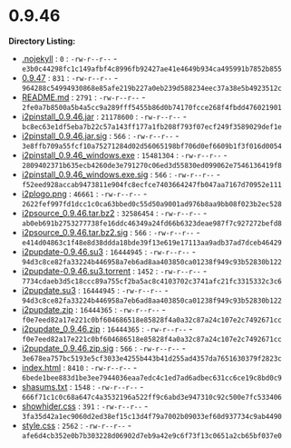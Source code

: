 0.9.46
======

**Directory Listing:**

 - [.nojekyll](.nojekyll) : `0` : `-rw-r--r--` - `e3b0c44298fc1c149afbf4c8996fb92427ae41e4649b934ca495991b7852b855`
 - [0.9.47](0.9.47) : `831` : `-rw-r--r--` - `964288c54994930868e85afe219b227a0eb239d588234eec37a38e5b4923512c`
 - [README.md](README.md) : `2791` : `-rw-r--r--` - `2fe0a7b8500a5b4a5cc9a289fff5455b86d0b74170fcce268f4fbdd476021901`
 - [i2pinstall_0.9.46.jar](i2pinstall_0.9.46.jar) : `21178600` : `-rw-r--r--` - `bc8ec63e1df5eba7b22c57a143ff177a1fb208f793f07ecf249f3589029def1e`
 - [i2pinstall_0.9.46.jar.sig](i2pinstall_0.9.46.jar.sig) : `566` : `-rw-r--r--` - `3e8ffb709a55fcf10a75271284d02d56065198bf706d0ef6609b1f3f016d0054`
 - [i2pinstall_0.9.46_windows.exe](i2pinstall_0.9.46_windows.exe) : `15481304` : `-rw-r--r--` - `2809402371b635ecb4260de3e791270c06ed3d55830ed099062e7546136419f8`
 - [i2pinstall_0.9.46_windows.exe.sig](i2pinstall_0.9.46_windows.exe.sig) : `566` : `-rw-r--r--` - `f52eed928accab9473811e904fc8ecfce7403664247fb047aa7167d70952e111`
 - [i2plogo.png](i2plogo.png) : `46661` : `-rw-r--r--` - `2622fef997fd1dcc1c0ca63bbed0c55d50a9001ad976b8aa9bb08f023b2ec528`
 - [i2psource_0.9.46.tar.bz2](i2psource_0.9.46.tar.bz2) : `32586454` : `-rw-r--r--` - `ab0eb691b2753277738fe16ddc46349a24fd66b6323deae987f7c927272befd8`
 - [i2psource_0.9.46.tar.bz2.sig](i2psource_0.9.46.tar.bz2.sig) : `566` : `-rw-r--r--` - `e414d04863c1f48e8d38ddda18bde39f13e619e17113aa9adb37ad7dceb46429`
 - [i2pupdate-0.9.46.su3](i2pupdate-0.9.46.su3) : `16444945` : `-rw-r--r--` - `94d3c8ce82fa33224b446958a7eb6ad8aa403850ca01238f949c93b52830b122`
 - [i2pupdate-0.9.46.su3.torrent](i2pupdate-0.9.46.su3.torrent) : `1452` : `-rw-r--r--` - `7734cdaeb3d5c18ccc89a755cf2ba5ac8c4103702c3741afc21fc3315332c3c6`
 - [i2pupdate.su3](i2pupdate.su3) : `16444945` : `-rw-r--r--` - `94d3c8ce82fa33224b446958a7eb6ad8aa403850ca01238f949c93b52830b122`
 - [i2pupdate.zip](i2pupdate.zip) : `16444365` : `-rw-r--r--` - `f0e7eed82a17e221c0bf604686518e85828f4a0a32c87a24c107e2c7492671cc`
 - [i2pupdate_0.9.46.zip](i2pupdate_0.9.46.zip) : `16444365` : `-rw-r--r--` - `f0e7eed82a17e221c0bf604686518e85828f4a0a32c87a24c107e2c7492671cc`
 - [i2pupdate_0.9.46.zip.sig](i2pupdate_0.9.46.zip.sig) : `566` : `-rw-r--r--` - `3e678ea757bc5193e5cf3033e4255b443b41d255ad4357da7651630379f2823c`
 - [index.html](index.html) : `8410` : `-rw-r--r--` - `6bede1bee883d1be3ee7944036eaa7edc4c1ed7ad6adbec631cc6ce19c8bd0c9`
 - [shasums.txt](shasums.txt) : `1548` : `-rw-r--r--` - `666f71c1c0c68a647c4a3532196a522ff9c6abd3e947310c92c500e7fc533406`
 - [showhider.css](showhider.css) : `391` : `-rw-r--r--` - `3fa35d42a1ec9060d2ed38ef15c13d4f79a7002b09033ef60d937734c9ab4490`
 - [style.css](style.css) : `2562` : `-rw-r--r--` - `afe6d4cb352e0b7b303228d06902d7eb9a42e9c6f73f13c0651a2cb65bf037e0`
